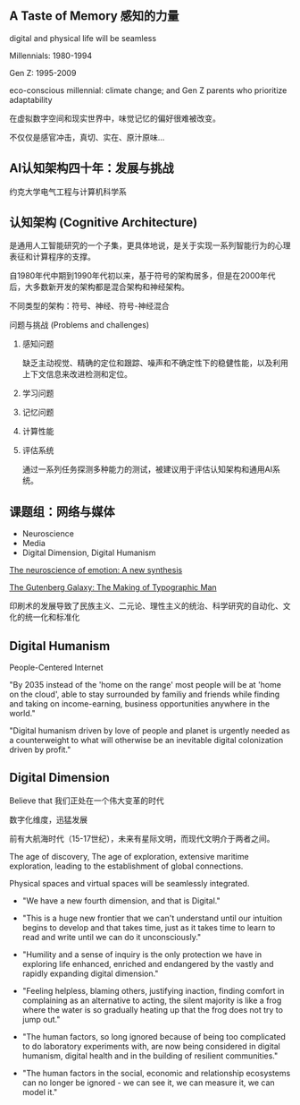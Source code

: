 ## A Taste of Memory 感知的力量

digital and physical life will be seamless

Millennials: 1980-1994

Gen Z: 1995-2009

eco-conscious millennial: climate change; and Gen Z parents who prioritize adaptability

在虚拟数字空间和现实世界中，味觉记忆的偏好很难被改变。

不仅仅是感官冲击，真切、实在、原汁原味...

## AI认知架构四十年：发展与挑战

约克大学电气工程与计算机科学系

## 认知架构 (Cognitive Architecture)

是通用人工智能研究的一个子集，更具体地说，是关于实现一系列智能行为的心理表征和计算程序的支撑。

自1980年代中期到1990年代初以来，基于符号的架构居多，但是在2000年代后，大多数新开发的架构都是混合架构和神经架构。

不同类型的架构：符号、神经、符号-神经混合

问题与挑战 (Problems and challenges)

1. 感知问题

   缺乏主动视觉、精确的定位和跟踪、噪声和不确定性下的稳健性能，以及利用上下文信息来改进检测和定位。

2. 学习问题

3. 记忆问题

4. 计算性能

5. 评估系统

   通过一系列任务探测多种能力的测试，被建议用于评估认知架构和通用AI系统。

## 课题组：网络与媒体

- Neuroscience
- Media
- Digital Dimension, Digital Humanism

[The neuroscience of emotion: A new synthesis](https://psycnet.apa.org/record/2018-01501-000)


[The Gutenberg Galaxy:
The Making of Typographic Man](https://www.goodreads.com/book/show/440463.The_Gutenberg_Galaxy)

印刷术的发展导致了民族主义、二元论、理性主义的统治、科学研究的自动化、文化的统一化和标准化



## Digital Humanism

People-Centered Internet

"By 2035 instead of the 'home on the range' most people will be at 'home on the cloud', able to stay surrounded by familiy and friends while finding and taking on income-earning, business opportunities anywhere in the world."

"Digital humanism driven by love of people and planet is urgently needed as a counterweight to what will otherwise be an inevitable digital colonization driven by profit."

## Digital Dimension

Believe that 我们正处在一个伟大变革的时代

数字化维度，迅猛发展

前有大航海时代（15-17世纪），未来有星际文明，而现代文明介于两者之间。

The age of discovery,
The age of exploration,
extensive maritime exploration,
leading to the establishment of global connections.

Physical spaces and virtual spaces will be seamlessly integrated.

- "We have a new fourth dimension, and that is Digital."

- "This is a huge new frontier that we can't understand until our intuition begins to develop and that takes time, just as it takes time to learn to read and write until we can do it unconsciously."

- "Humility and a sense of inquiry is the only protection we have in exploring life enhanced, enriched and endangered by the vastly and rapidly expanding digital dimension."

- "Feeling helpless, blaming others, justifying inaction, finding comfort in complaining as an alternative to acting, the silent majority is like a frog where the water is so gradually heating up that the frog does not try to jump out."

- "The human factors, so long ignored because of being too complicated to do laboratory experiments with, are now being considered in digital humanism, digital health and in the building of resilient communities."

- "The human factors in the social, economic and relationship ecosystems can no longer be ignored - we can see it, we can measure it, we can model it."













